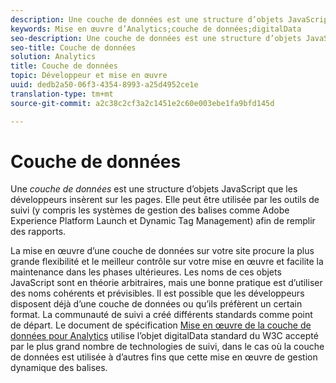```yaml
---
description: Une couche de données est une structure d’objets JavaScript que les développeurs insèrent sur les pages.
keywords: Mise en œuvre d’Analytics;couche de données;digitalData
seo-description: Une couche de données est une structure d’objets JavaScript que les développeurs insèrent sur les pages. Elle peut être utilisée par les outils de suivi (y compris les systèmes de Tag Management comme Dynamic Tag Management) afin de remplir des rapports.
seo-title: Couche de données
solution: Analytics
title: Couche de données
topic: Développeur et mise en œuvre
uuid: dedb2a50-06f3-4354-8993-a25d4952ce1e
translation-type: tm+mt
source-git-commit: a2c38c2cf3a2c1451e2c60e003ebe1fa9bfd145d

---
```



# Couche de données

Une _couche de données_ est une structure d’objets JavaScript que les développeurs insèrent sur les pages. Elle peut être utilisée par les outils de suivi (y compris les systèmes de gestion des balises comme Adobe Experience Platform Launch et Dynamic Tag Management) afin de remplir des rapports.

La mise en œuvre d’une couche de données sur votre site procure la plus grande flexibilité et le meilleur contrôle sur votre mise en œuvre et facilite la maintenance dans les phases ultérieures. Les noms de ces objets JavaScript sont en théorie arbitraires, mais une bonne pratique est d’utiliser des noms cohérents et prévisibles. Il est possible que les développeurs disposent déjà d’une couche de données ou qu’ils préfèrent un certain format. La communauté de suivi a créé différents standards comme point de départ. Le document de spécification [Mise en œuvre de la couche de données pour Analytics](assets/datalayer-documentation.pdf) utilise l’objet digitalData standard du W3C accepté par le plus grand nombre de technologies de suivi, dans le cas où la couche de données est utilisée à d’autres fins que cette mise en œuvre de gestion dynamique des balises.
